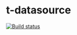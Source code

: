 # t-datasource

[![Build status](https://travis-ci.org/atomelements/t-datasource.svg?branch=master)](https://travis-ci.org/atomelements/t-datasource)
